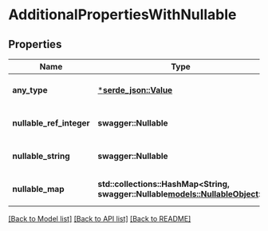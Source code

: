 # AdditionalPropertiesWithNullable

## Properties
Name | Type | Description | Notes
------------ | ------------- | ------------- | -------------
**any_type** | [***serde_json::Value**](.md) |  | [optional] [default to None]
**nullable_ref_integer** | **swagger::Nullable<u8>** |  | [optional] [default to None]
**nullable_string** | **swagger::Nullable<String>** |  | [optional] [default to None]
**nullable_map** | **std::collections::HashMap<String, swagger::Nullable<models::NullableObject>>** |  | [optional] [default to None]

[[Back to Model list]](../README.md#documentation-for-models) [[Back to API list]](../README.md#documentation-for-api-endpoints) [[Back to README]](../README.md)


